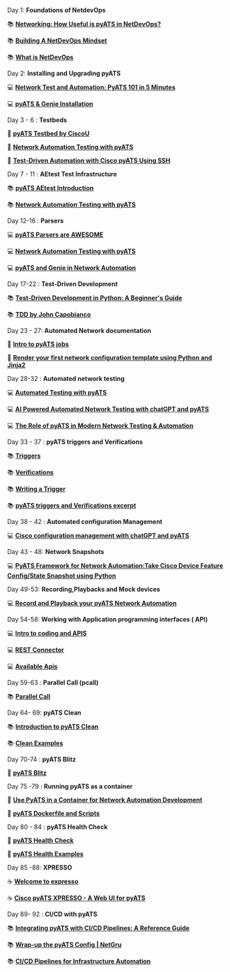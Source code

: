 Day 1: **Foundations of NetdevOps**

📚 [**Networking: How Useful is pyATS in NetDevOps?**](https://hackernoon.com/networking-how-useful-is-pyats-in-netdevops)

📚 [**Building A NetDevOps Mindset**](https://www.itential.com/blog/company/infrastructure-as-code/building-a-netdevops-mindset/)

📚 [**What is NetDevOps**](https://www.pynetlabs.com/what-is-netdevops/)


Day 2: **Installing and Upgrading pyATS**

💻 [**Network Test and Automation: PyATS 101 in 5 Minutes**](https://hackernoon.com/network-test-and-automation-pyats-101-in-5-minutes) 

💻 [**pyATS & Genie Installation**](https://youtu.be/xq_iBlEwfq8)


Day 3 - 6 : **Testbeds**

💎 [**pyATS Testbed by CiscoU**](https://youtu.be/nFY0THRtLx8) 

💎 [**Network Automation Testing with pyATS**](https://ondemandelearning.cisco.com/apollo-alpha/mc_naec10_13/pages/1)

💎 [**Test-Driven Automation with Cisco pyATS Using SSH**](https://ciscolearning.github.io/cisco-learning-codelabs/posts/pyats-ssh/#0) 


Day 7 - 11 : **AEtest Test Infrastructure**

📚 [**pyATS AEtest Introduction**](https://rayka-co.com/lesson/pyats-aetest-introduction/)

📚 [**Network Automation Testing with pyATS**](https://ondemandelearning.cisco.com/apollo-alpha/mc_naec10_13/pages/1)


Day 12-16 : **Parsers**

💻 [**pyATS Parsers are AWESOME**](https://youtu.be/KRZcGxvZRmI)

💻 [**Network Automation Testing with pyATS**](https://ondemandelearning.cisco.com/apollo-alpha/mc_naec10_13/pages/1)

💻 [**pyATS and Genie in Network Automation**](https://rayka-co.com/lesson/pyats-and-genie-in-network-automation/)


Day 17-22 : **Test-Driven Development**

📚 [**Test-Driven Development in Python: A Beginner's Guide**](https://www.datacamp.com/tutorial/test-driven-development-in-python)

📚 [**TDD by John Capobianco**](https://www.ciscolive.com/c/dam/r/ciscolive/global-event/docs/2023/pdf/BRKCRT-2013.pdf)


Day 23 - 27: **Automated Network documentation**

💎 [**Intro to pyATS jobs**](https://netcraftsmen.com/network-validation-with-pyats/)

💎 [**Render your first network configuration template using Python and Jinja2**](https://blogs.cisco.com/developer/network-configuration-template)


Day 28-32 : **Automated network testing**

💻 [**Automated Testing with pyATS**](https://youtu.be/ahf_3P_OmIs)

💻 [**AI Powered Automated Network Testing with chatGPT and pyATS**](https://youtu.be/wdGhzrtV6E0)

💻 [**The Role of pyATS in Modern Network Testing & Automation**](https://orhanergun.net/the-role-of-pyats-in-modern-network-testing-automation)


Day 33 - 37 : **pyATS triggers and Verifications** 

📚 [**Triggers**](https://www.ciscopress.com/articles/article.asp?p=3197441&seqNum=3) 

📚 [**Verifications**](https://www.ciscopress.com/articles/article.asp?p=3197441&seqNum=4)

📚 [**Writing a Trigger**](https://github.com/CiscoTestAutomation/getting-started/blob/main/develop-guide/writetrigger/writetrigger.rst)

📚 [**pyATS triggers and Verifications excerpt**](https://ptgmedia.pearsoncmg.com/images/9780138031671/samplepages/9780138031671_Sample.pdf)

Day 38 - 42 : **Automated configuration Management**

💻 [**Cisco configuration management with chatGPT and pyATS**](https://youtu.be/8EXXSpUWTw8)

Day 43 - 48: **Network Snapshots**

💻 [**PyATS Framework for Network Automation:Take Cisco Device Feature Config/State Snapshot using Python**](https://youtu.be/KBHxgZFeJCc)


Day 49-53: **Recording,Playbacks and Mock devices**

💻 [**Record and Playback your pyATS Network Automation**](https://youtu.be/koXiW2M3z04)


Day 54-58: **Working with Application programming interfaces ( API)**

💻 [**Intro to coding and APIS**](https://developer.cisco.com/learning/modules/programming-fundamentals/intro-coding-and-apis/introduction/)

💻 [**REST Connector**](https://developer.cisco.com/docs/rest-connector/)

💻 [**Available Apis**](https://pubhub.devnetcloud.com/media/genie-feature-browser/docs/#/apis)


Day 59-63 : **Parallel Call (pcall)**

📚 [**Parallel Call**](https://docs.devnetexperttraining.com/static-docs/pyATS/async/pcall.html)


Day 64- 69: **pyATS Clean**

📚 [**Introduction to pyATS Clean**](https://pubhub.devnetcloud.com/media/genie-docs/docs/clean/index.html)

📚 [**Clean Examples**](https://github.com/CiscoTestAutomation/examples/tree/master/clean) 


Day 70-74 : **pyATS Blitz**

📝 [**pyATS Blitz**](https://pubhub.devnetcloud.com/media/genie-docs/docs/blitz/index.html)

Day 75 -79 : **Running pyATS as a container**

📝 [**Use PyATS in a Container for Network Automation Development**](https://youtu.be/1sL9Q4_1Puw)

📝 [**pyATS Dockerfile and Scripts**](https://github.com/CiscoTestAutomation/pyats-docker)

Day 80 - 84 : **pyATS Health Check**

🔬 [**pyATS Health Check**](https://pubhub.devnetcloud.com/media/genie-docs/docs/health/index.html)

🔬 [**pyATS Health Examples**](https://github.com/CiscoTestAutomation/examples/tree/master/health)


Day 85 -88: **XPRESSO** 

☕ [**Welcome to expresso**](https://developer.cisco.com/docs/xpresso/welcome/#-welcome-to-xpresso)

☕ [**Cisco pyATS XPRESSO - A Web UI for pyATS**](https://youtu.be/tK8FQ1CzQFo)


Day 89- 92 : **CI/CD with pyATS**

📚 [**Integrating pyATS with CI/CD Pipelines: A Reference Guide**](https://orhanergun.net/integrating-pyats-with-ci-cd-pipelines-a-reference-guide)

📚 [**Wrap-up the pyATS Config | NetGru**](https://youtu.be/Wh0xUUQKxSg)

📚 [**CI/CD Pipelines for Infrastructure Automation**](https://youtu.be/IDAs9eq_NOU)




























